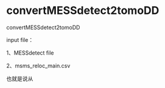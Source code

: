 # convertMESSdetect2tomoDD
convertMESSdetect2tomoDD


input file：

1、MESSdetect file

2、msms_reloc_main.csv

也就是说从
